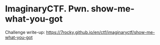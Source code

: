 # ImaginaryCTF. Pwn. show-me-what-you-got

Challenge write-up: https://7rocky.github.io/en/ctf/imaginaryctf/show-me-what-you-got
